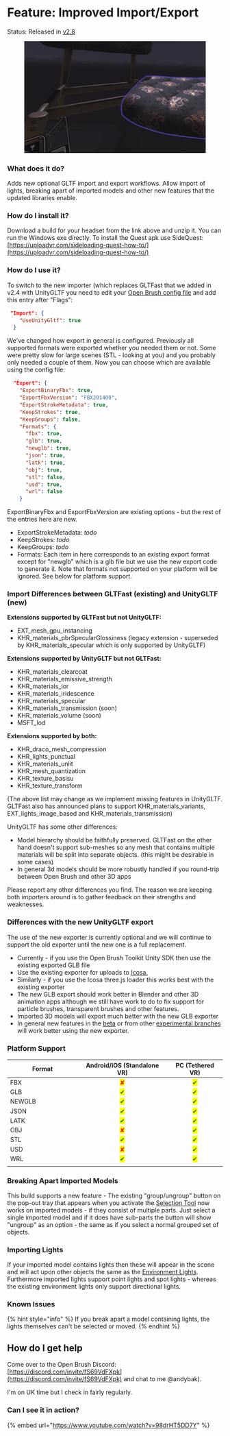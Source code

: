 # Feature: Improved Import/Export

Status: Released in [v2.8](../../release-history/v2.8.md)

<figure><img src="../../.gitbook/assets/image (1).png" alt=""><figcaption></figcaption></figure>

### What does it do?

Adds new optional GLTF import and export workflows. Allow import of lights, breaking apart of imported models and other new features that the updated libraries enable.

### How do I install it?

Download a build for your headset from the link above and unzip it. You can run the Windows exe directly. To install the Quest apk use SideQuest: [https://uploadvr.com/sideloading-quest-how-to/](https://uploadvr.com/sideloading-quest-how-to/)

### How do I use it?

To switch to the new importer (which replaces GLTFast that we added in v2.4 with UnityGLTF you need to edit your [Open Brush config file](../../user-guide/the-open-brush-config-file.md) and add this entry after "Flags":

```json
 "Import": {
    "UseUnityGltf": true
  }
```

We've changed how export in general is configured. Previously all supported formats were exported whether you needed them or not. Some were pretty slow for large scenes (STL - looking at you) and you probably only needed a couple of them. Now you can choose which are available using the config file:

```json
  "Export": {
    "ExportBinaryFbx": true,
    "ExportFbxVersion": "FBX201400",
    "ExportStrokeMetadata": true,
    "KeepStrokes": true,
    "KeepGroups": false,
    "Formats": {
      "fbx": true,
      "glb": true,
      "newglb": true,
      "json": true,
      "latk": true,
      "obj": true,
      "stl": false,
      "usd": true,
      "wrl": false
    }
```

ExportBinaryFbx and ExportFbxVersion are existing options - but the rest of the entries here are new.

* ExportStrokeMetadata: _todo_
* KeepStrokes: _todo_
* KeepGroups: _todo_
* Formats: Each item in here corresponds to an existing export format except for "newglb" which is a glb file but we use the new export code to generate it. Note that formats not supported on your platform will be ignored. See below for platform support.

### Import Differences between GLTFast (existing) and UnityGLTF (new)

**Extensions supported by GLTFast but not UnityGLTF:**

* EXT\_mesh\_gpu\_instancing
* KHR\_materials\_pbrSpecularGlossiness (legacy extension - superseded by KHR\_materials\_specular which is only supported by UnityGLTF)

**Extensions supported by UnityGLTF but not GLTFast:**

* KHR\_materials\_clearcoat&#x20;
* KHR\_materials\_emissive\_strength
* KHR\_materials\_ior&#x20;
* KHR\_materials\_iridescence
* KHR\_materials\_specular
* KHR\_materials\_transmission (soon)
* KHR\_materials\_volume (soon)
* MSFT\_lod

**Extensions supported by both:**

* KHR\_draco\_mesh\_compression&#x20;
* KHR\_lights\_punctual&#x20;
* KHR\_materials\_unlit&#x20;
* KHR\_mesh\_quantization&#x20;
* KHR\_texture\_basisu&#x20;
* KHR\_texture\_transform

(The above list may change as we implement missing features in UnityGLTF. GLTFast also has announced plans to support KHR\_materials\_variants, EXT\_lights\_image\_based and KHR\_materials\_transmission)

UnityGLTF has some other differences:

* Model hierarchy should be faithfully preserved. GLTFast on the other hand doesn't support sub-meshes so any mesh that contains multiple materials will be split into separate objects. (this might be desirable in some cases)
* In general 3d models should be more robustly handled if you round-trip between Open Brush and other 3D apps

Please report any other differences you find. The reason we are keeping both importers around is to gather feedback on their strengths and weaknesses.

### Differences with the new UnityGLTF export

The use of the new exporter is currently optional and we will continue to support the old exporter until the new one is a full replacement.

* Currently - if you use the Open Brush Toolkit Unity SDK then use the existing exported GLB file
* Use the existing exporter for uploads to [Icosa.](https://icosa.gallery/)
* Similarly - if you use the Icosa three.js loader this works best with the existing exporter
* The new GLB export should work better in Blender and other 3D animation apps although we still have work to do to fix support for particle brushes, transparent brushes and other features.
* Imported 3D models will export much better with the new GLB exporter
* In general new features in the [beta](../open-brush-beta-docs.md) or from other [experimental branches](../) will work better using the new exporter.

### Platform Support

<table><thead><tr><th width="151">Format</th><th align="center">Android/iOS (Standalone VR)</th><th align="center">PC (Tethered VR)</th></tr></thead><tbody><tr><td>FBX</td><td align="center"><mark style="color:red;">✘</mark></td><td align="center"><mark style="color:green;">✔</mark></td></tr><tr><td>GLB</td><td align="center"><mark style="color:green;">✔</mark></td><td align="center"><mark style="color:green;">✔</mark></td></tr><tr><td>NEWGLB</td><td align="center"><mark style="color:green;">✔</mark></td><td align="center"><mark style="color:green;">✔</mark></td></tr><tr><td>JSON</td><td align="center"><mark style="color:green;">✔</mark></td><td align="center"><mark style="color:green;">✔</mark></td></tr><tr><td>LATK</td><td align="center"><mark style="color:green;">✔</mark></td><td align="center"><mark style="color:green;">✔</mark></td></tr><tr><td>OBJ</td><td align="center"><mark style="color:red;">✘</mark></td><td align="center"><mark style="color:green;">✔</mark></td></tr><tr><td>STL</td><td align="center"><mark style="color:green;">✔</mark></td><td align="center"><mark style="color:green;">✔</mark></td></tr><tr><td>USD</td><td align="center"><mark style="color:red;">✘</mark></td><td align="center"><mark style="color:green;">✔</mark></td></tr><tr><td>WRL</td><td align="center"><mark style="color:green;">✔</mark></td><td align="center"><mark style="color:green;">✔</mark></td></tr><tr><td></td><td align="center"></td><td align="center"></td></tr></tbody></table>

### Breaking Apart Imported Models

This build supports a new feature - The existing "group/ungroup" button on the pop-out tray that appears when you activate the [Selection Tool](../../user-guide/using-the-open-brush-tools-quick-tools-and-menu-panels/tools-panel/selection-options.md) now works on imported models - if they consist of multiple parts. Just select a single imported model and if it does have sub-parts the button will show "ungroup" as an option - the same as if you select a normal grouped set of objects.&#x20;

### Importing Lights

If your imported model contains lights then these will appear in the scene and will act upon other objects the same as the [Environment Lights](../../user-guide/using-the-open-brush-tools-quick-tools-and-menu-panels/extras-panel/lights-panel.md). Furthermore imported lights support point lights and spot lights - whereas the existing environment lights only support directional lights.

### Known Issues

{% hint style="info" %}
If you break apart a model containing lights, the lights themselves can't be selected or moved.
{% endhint %}

## How do I get help

Come over to the Open Brush Discord: [https://discord.com/invite/fS69VdFXpk](https://discord.com/invite/fS69VdFXpk) and chat to me @andybak).

I'm on UK time but I check in fairly regularly.

### Can I see it in action?

{% embed url="https://www.youtube.com/watch?v=98drHT5DD7Y" %}
